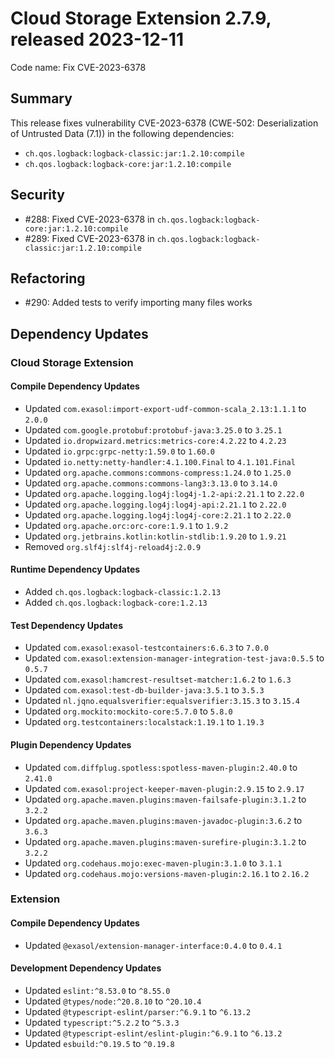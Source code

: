 # Cloud Storage Extension 2.7.9, released 2023-12-11

Code name: Fix CVE-2023-6378

## Summary

This release fixes vulnerability CVE-2023-6378 (CWE-502: Deserialization of Untrusted Data (7.1)) in the following dependencies:
* `ch.qos.logback:logback-classic:jar:1.2.10:compile`
* `ch.qos.logback:logback-core:jar:1.2.10:compile`

## Security

* #288: Fixed CVE-2023-6378 in `ch.qos.logback:logback-core:jar:1.2.10:compile`
* #289: Fixed CVE-2023-6378 in `ch.qos.logback:logback-classic:jar:1.2.10:compile`

## Refactoring

* #290: Added tests to verify importing many files works

## Dependency Updates

### Cloud Storage Extension

#### Compile Dependency Updates

* Updated `com.exasol:import-export-udf-common-scala_2.13:1.1.1` to `2.0.0`
* Updated `com.google.protobuf:protobuf-java:3.25.0` to `3.25.1`
* Updated `io.dropwizard.metrics:metrics-core:4.2.22` to `4.2.23`
* Updated `io.grpc:grpc-netty:1.59.0` to `1.60.0`
* Updated `io.netty:netty-handler:4.1.100.Final` to `4.1.101.Final`
* Updated `org.apache.commons:commons-compress:1.24.0` to `1.25.0`
* Updated `org.apache.commons:commons-lang3:3.13.0` to `3.14.0`
* Updated `org.apache.logging.log4j:log4j-1.2-api:2.21.1` to `2.22.0`
* Updated `org.apache.logging.log4j:log4j-api:2.21.1` to `2.22.0`
* Updated `org.apache.logging.log4j:log4j-core:2.21.1` to `2.22.0`
* Updated `org.apache.orc:orc-core:1.9.1` to `1.9.2`
* Updated `org.jetbrains.kotlin:kotlin-stdlib:1.9.20` to `1.9.21`
* Removed `org.slf4j:slf4j-reload4j:2.0.9`

#### Runtime Dependency Updates

* Added `ch.qos.logback:logback-classic:1.2.13`
* Added `ch.qos.logback:logback-core:1.2.13`

#### Test Dependency Updates

* Updated `com.exasol:exasol-testcontainers:6.6.3` to `7.0.0`
* Updated `com.exasol:extension-manager-integration-test-java:0.5.5` to `0.5.7`
* Updated `com.exasol:hamcrest-resultset-matcher:1.6.2` to `1.6.3`
* Updated `com.exasol:test-db-builder-java:3.5.1` to `3.5.3`
* Updated `nl.jqno.equalsverifier:equalsverifier:3.15.3` to `3.15.4`
* Updated `org.mockito:mockito-core:5.7.0` to `5.8.0`
* Updated `org.testcontainers:localstack:1.19.1` to `1.19.3`

#### Plugin Dependency Updates

* Updated `com.diffplug.spotless:spotless-maven-plugin:2.40.0` to `2.41.0`
* Updated `com.exasol:project-keeper-maven-plugin:2.9.15` to `2.9.17`
* Updated `org.apache.maven.plugins:maven-failsafe-plugin:3.1.2` to `3.2.2`
* Updated `org.apache.maven.plugins:maven-javadoc-plugin:3.6.2` to `3.6.3`
* Updated `org.apache.maven.plugins:maven-surefire-plugin:3.1.2` to `3.2.2`
* Updated `org.codehaus.mojo:exec-maven-plugin:3.1.0` to `3.1.1`
* Updated `org.codehaus.mojo:versions-maven-plugin:2.16.1` to `2.16.2`

### Extension

#### Compile Dependency Updates

* Updated `@exasol/extension-manager-interface:0.4.0` to `0.4.1`

#### Development Dependency Updates

* Updated `eslint:^8.53.0` to `^8.55.0`
* Updated `@types/node:^20.8.10` to `^20.10.4`
* Updated `@typescript-eslint/parser:^6.9.1` to `^6.13.2`
* Updated `typescript:^5.2.2` to `^5.3.3`
* Updated `@typescript-eslint/eslint-plugin:^6.9.1` to `^6.13.2`
* Updated `esbuild:^0.19.5` to `^0.19.8`
